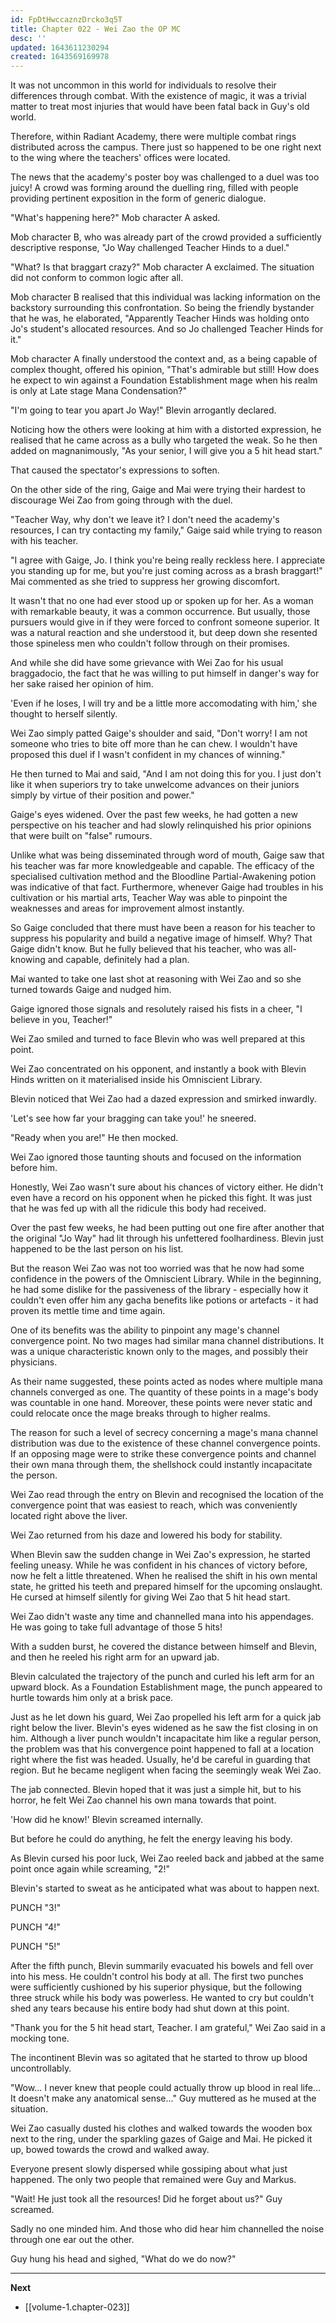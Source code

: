 ```yaml
---
id: FpDtHwccaznzDrcko3q5T
title: Chapter 022 - Wei Zao the OP MC
desc: ''
updated: 1643611230294
created: 1643569169978
---
```


It was not uncommon in this world for individuals to resolve their differences through combat. With the existence of magic, it was a trivial matter to treat most injuries that would have been fatal back in Guy's old world.

Therefore, within Radiant Academy, there were multiple combat rings distributed across the campus. There just so happened to be one right next to the wing where the teachers' offices were located.

The news that the academy's poster boy was challenged to a duel was too juicy! A crowd was forming around the duelling ring, filled with people providing pertinent exposition in the form of generic dialogue.

"What's happening here?" Mob character A asked.

Mob character B, who was already part of the crowd provided a sufficiently descriptive response, "Jo Way challenged Teacher Hinds to a duel."

"What? Is that braggart crazy?" Mob character A exclaimed. The situation did not conform to common logic after all.

Mob character B realised that this individual was lacking information on the backstory surrounding this confrontation. So being the friendly bystander that he was, he elaborated, "Apparently Teacher Hinds was holding onto Jo's student's allocated resources. And so Jo challenged Teacher Hinds for it."

Mob character A finally understood the context and, as a being capable of complex thought, offered his opinion, "That's admirable but still! How does he expect to win against a Foundation Establishment mage when his realm is only at Late stage Mana Condensation?"

"I'm going to tear you apart Jo Way!" Blevin arrogantly declared. 

Noticing how the others were looking at him with a distorted expression, he realised that he came across as a bully who targeted the weak. So he then added on magnanimously, "As your senior, I will give you a 5 hit head start."

That caused the spectator's expressions to soften.

On the other side of the ring, Gaige and Mai were trying their hardest to discourage Wei Zao from going through with the duel.

"Teacher Way, why don't we leave it? I don't need the academy's resources, I can try contacting my family," Gaige said while trying to reason with his teacher.

"I agree with Gaige, Jo. I think you're being really reckless here. I appreciate you standing up for me, but you're just coming across as a brash braggart!" Mai commented as she tried to suppress her growing discomfort.

It wasn't that no one had ever stood up or spoken up for her. As a woman with remarkable beauty, it was a common occurrence. But usually, those pursuers would give in if they were forced to confront someone superior. It was a natural reaction and she understood it, but deep down she resented those spineless men who couldn't follow through on their promises.

And while she did have some grievance with Wei Zao for his usual braggadocio, the fact that he was willing to put himself in danger's way for her sake raised her opinion of him.

'Even if he loses, I will try and be a little more accomodating with him,' she thought to herself silently.

Wei Zao simply patted Gaige's shoulder and said, "Don't worry! I am not someone who tries to bite off more than he can chew. I wouldn't have proposed this duel if I wasn't confident in my chances of winning."

He then turned to Mai and said, "And I am not doing this for you. I just don't like it when superiors try to take unwelcome advances on their juniors simply by virtue of their position and power."

Gaige's eyes widened. Over the past few weeks, he had gotten a new perspective on his teacher and had slowly relinquished his prior opinions that were built on "false" rumours.

Unlike what was being disseminated through word of mouth, Gaige saw that his teacher was far more knowledgeable and capable. The efficacy of the specialised cultivation method and the Bloodline Partial-Awakening potion was indicative of that fact. Furthermore, whenever Gaige had troubles in his cultivation or his martial arts, Teacher Way was able to pinpoint the weaknesses and areas for improvement almost instantly.

So Gaige concluded that there must have been a reason for his teacher to suppress his popularity and build a negative image of himself. Why? That Gaige didn't know. But he fully believed that his teacher, who was all-knowing and capable, definitely had a plan.

Mai wanted to take one last shot at reasoning with Wei Zao and so she turned towards Gaige and nudged him.

Gaige ignored those signals and resolutely raised his fists in a cheer, "I believe in you, Teacher!"

Wei Zao smiled and turned to face Blevin who was well prepared at this point.

Wei Zao concentrated on his opponent, and instantly a book with Blevin Hinds written on it materialised inside his Omniscient Library.

Blevin noticed that Wei Zao had a dazed expression and smirked inwardly.

'Let's see how far your bragging can take you!' he sneered.

"Ready when you are!" He then mocked.

Wei Zao ignored those taunting shouts and focused on the information before him.

Honestly, Wei Zao wasn't sure about his chances of victory either. He didn't even have a record on his opponent when he picked this fight. It was just that he was fed up with all the ridicule this body had received.

Over the past few weeks, he had been putting out one fire after another that the original "Jo Way" had lit through his unfettered foolhardiness. Blevin just happened to be the last person on his list.

But the reason Wei Zao was not too worried was that he now had some confidence in the powers of the Omniscient Library. While in the beginning, he had some dislike for the passiveness of the library - especially how it couldn't even offer him any gacha benefits like potions or artefacts - it had proven its mettle time and time again.

One of its benefits was the ability to pinpoint any mage's channel convergence point. No two mages had similar mana channel distributions. It was a unique characteristic known only to the mages, and possibly their physicians.

As their name suggested, these points acted as nodes where multiple mana channels converged as one. The quantity of these points in a mage's body was countable in one hand. Moreover, these points were never static and could relocate once the mage breaks through to higher realms.

The reason for such a level of secrecy concerning a mage's mana channel distribution was due to the existence of these channel convergence points. If an opposing mage were to strike these convergence points and channel their own mana through them, the shellshock could instantly incapacitate the person.

Wei Zao read through the entry on Blevin and recognised the location of the convergence point that was easiest to reach, which was conveniently located right above the liver.

Wei Zao returned from his daze and lowered his body for stability.

When Blevin saw the sudden change in Wei Zao's expression, he started feeling uneasy. While he was confident in his chances of victory before, now he felt a little threatened. When he realised the shift in his own mental state, he gritted his teeth and prepared himself for the upcoming onslaught. He cursed at himself silently for giving Wei Zao that 5 hit head start.

Wei Zao didn't waste any time and channelled mana into his appendages. He was going to take full advantage of those 5 hits!

With a sudden burst, he covered the distance between himself and Blevin, and then he reeled his right arm for an upward jab.

Blevin calculated the trajectory of the punch and curled his left arm for an upward block. As a Foundation Establishment mage, the punch appeared to hurtle towards him only at a brisk pace.

Just as he let down his guard, Wei Zao propelled his left arm for a quick jab right below the liver. Blevin's eyes widened as he saw the fist closing in on him. Although a liver punch wouldn't incapacitate him like a regular person, the problem was that his convergence point happened to fall at a location right where the fist was headed. Usually, he'd be careful in guarding that region. But he became negligent when facing the seemingly weak Wei Zao.

The jab connected. Blevin hoped that it was just a simple hit, but to his horror, he felt Wei Zao channel his own mana towards that point.

'How did he know!' Blevin screamed internally.

But before he could do anything, he felt the energy leaving his body.

As Blevin cursed his poor luck, Wei Zao reeled back and jabbed at the same point once again while screaming, "2!"

Blevin's started to sweat as he anticipated what was about to happen next.

PUNCH "3!"

PUNCH "4!"

PUNCH "5!"

After the fifth punch, Blevin summarily evacuated his bowels and fell over into his mess. He couldn't control his body at all. The first two punches were sufficiently cushioned by his superior physique, but the following three struck while his body was powerless. He wanted to cry but couldn't shed any tears because his entire body had shut down at this point.

"Thank you for the 5 hit head start, Teacher. I am grateful," Wei Zao said in a mocking tone.

The incontinent Blevin was so agitated that he started to throw up blood uncontrollably.

"Wow... I never knew that people could actually throw up blood in real life... It doesn't make any anatomical sense..." Guy muttered as he mused at the situation.

Wei Zao casually dusted his clothes and walked towards the wooden box next to the ring, under the sparkling gazes of Gaige and Mai. He picked it up, bowed towards the crowd and walked away.

Everyone present slowly dispersed while gossiping about what just happened. The only two people that remained were Guy and Markus.

"Wait! He just took all the resources! Did he forget about us?" Guy screamed.

Sadly no one minded him. And those who did hear him channelled the noise through one ear out the other.

Guy hung his head and sighed, "What do we do now?"

____

**Next**
* [[volume-1.chapter-023]]